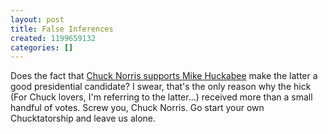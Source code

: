 ```yaml
---
layout: post
title: False Inferences
created: 1199659132
categories: []
---
```

Does the fact that <a href="http://wnd.com/news/article.asp?ARTICLE_ID=58255">Chuck Norris supports Mike Huckabee</a> make the latter a good presidential candidate? I swear, that's the only reason why the hick (For Chuck lovers, I'm referring to the latter...) received more than a small handful of votes. Screw you, Chuck Norris. Go start your own Chucktatorship and leave us alone.
